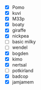 - [x] Pomo
- [x] kuvi
- [x] M33p
- [x] boaty
- [x] giraffe
- [x] nickpea
- [ ] basic milky
- [ ] wendel
- [x] bogden
- [x] kimo
- [x] nertsal
- [ ] potkirland
- [x] badcop
- [x] jamjamem
